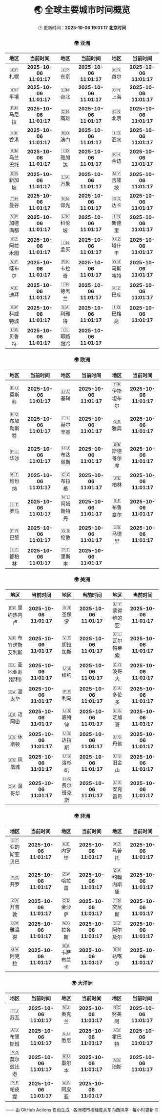 <!-- GENERATED_BY_GMC_SCRIPT -->
<div align="center">

# 🌏 全球主要城市时间概览

🕒 更新时间：**2025-10-06 19:01:17 北京时间**

### 🌍 亚洲

| 地区 | 当前时间 | 地区 | 当前时间 | 地区 | 当前时间 |
| :--: | :--: | :--: | :--: | :--: | :--: |
| 🇯🇵 札幌 | **2025-10-06 11:01:17** | 🇯🇵 东京 | **2025-10-06 11:01:17** | 🇰🇷 首尔 | **2025-10-06 11:01:17** |
| 🇰🇵 平壤 | **2025-10-06 11:01:17** | 🇨🇳 台北 | **2025-10-06 11:01:17** | 🇨🇳 上海 | **2025-10-06 11:01:17** |
| 🇵🇭 马尼拉 | **2025-10-06 11:01:17** | 🇨🇳 高雄 | **2025-10-06 11:01:17** | 🇨🇳 北京 | **2025-10-06 11:01:17** |
| 🇭🇰 香港 | **2025-10-06 11:01:17** | 🇲🇴 澳门 | **2025-10-06 11:01:17** | 🇮🇩 泗水 | **2025-10-06 11:01:17** |
| 🇲🇳 乌兰巴托 | **2025-10-06 11:01:17** | 🇮🇩 雅加达 | **2025-10-06 11:01:17** | 🇰🇭 金边 | **2025-10-06 11:01:17** |
| 🇸🇬 新加坡 | **2025-10-06 11:01:17** | 🇱🇦 万象 | **2025-10-06 11:01:17** | 🇲🇾 吉隆坡 | **2025-10-06 11:01:17** |
| 🇹🇭 曼谷 | **2025-10-06 11:01:17** | 🇲🇲 仰光 | **2025-10-06 11:01:17** | 🇧🇩 达卡 | **2025-10-06 11:01:17** |
| 🇳🇵 加德满都 | **2025-10-06 11:01:17** | 🇱🇰 科伦坡 | **2025-10-06 11:01:17** | 🇮🇳 新德里 | **2025-10-06 11:01:17** |
| 🇰🇿 阿拉木图 | **2025-10-06 11:01:17** | 🇮🇳 孟买 | **2025-10-06 11:01:17** | 🇺🇿 塔什干 | **2025-10-06 11:01:17** |
| 🇦🇫 喀布尔 | **2025-10-06 11:01:17** | 🇵🇰 卡拉奇 | **2025-10-06 11:01:17** | 🇴🇲 马斯喀特 | **2025-10-06 11:01:17** |
| 🇦🇪 迪拜 | **2025-10-06 11:01:17** | 🇮🇷 德黑兰 | **2025-10-06 11:01:17** | 🇦🇿 巴库 | **2025-10-06 11:01:17** |
| 🇰🇼 科威特城 | **2025-10-06 11:01:17** | 🇸🇦 利雅得 | **2025-10-06 11:01:17** | 🇮🇶 巴格达 | **2025-10-06 11:01:17** |
| 🇱🇧 贝鲁特 | **2025-10-06 11:01:17** | 🇮🇱 耶路撒冷 | **2025-10-06 11:01:17** |   |   |

### 🌍 欧洲

| 地区 | 当前时间 | 地区 | 当前时间 | 地区 | 当前时间 |
| :--: | :--: | :--: | :--: | :--: | :--: |
| 🇷🇺 莫斯科 | **2025-10-06 11:01:17** | 🇺🇦 基辅 | **2025-10-06 11:01:17** | 🇹🇷 伊斯坦布尔 | **2025-10-06 11:01:17** |
| 🇷🇴 布加勒斯特 | **2025-10-06 11:01:17** | 🇫🇮 赫尔辛基 | **2025-10-06 11:01:17** | 🇬🇷 雅典 | **2025-10-06 11:01:17** |
| 🇵🇱 华沙 | **2025-10-06 11:01:17** | 🇭🇺 布达佩斯 | **2025-10-06 11:01:17** | 🇸🇪 斯德哥尔摩 | **2025-10-06 11:01:17** |
| 🇦🇹 维也纳 | **2025-10-06 11:01:17** | 🇨🇿 布拉格 | **2025-10-06 11:01:17** | 🇩🇪 柏林 | **2025-10-06 11:01:17** |
| 🇮🇹 罗马 | **2025-10-06 11:01:17** | 🇳🇱 阿姆斯特丹 | **2025-10-06 11:01:17** | 🇧🇪 布鲁塞尔 | **2025-10-06 11:01:17** |
| 🇫🇷 巴黎 | **2025-10-06 11:01:17** | 🇬🇧 伦敦 | **2025-10-06 11:01:17** | 🇪🇸 马德里 | **2025-10-06 11:01:17** |
| 🇮🇪 都柏林 | **2025-10-06 11:01:17** | 🇵🇹 里斯本 | **2025-10-06 11:01:17** |   |   |

### 🌍 美洲

| 地区 | 当前时间 | 地区 | 当前时间 | 地区 | 当前时间 |
| :--: | :--: | :--: | :--: | :--: | :--: |
| 🇧🇷 里约热内卢 | **2025-10-06 11:01:17** | 🇧🇷 圣保罗 | **2025-10-06 11:01:17** | 🇺🇾 蒙得维的亚 | **2025-10-06 11:01:17** |
| 🇦🇷 布宜诺斯艾利斯 | **2025-10-06 11:01:17** | 🇻🇪 加拉加斯 | **2025-10-06 11:01:17** | 🇨🇱 瓦尔帕莱索 | **2025-10-06 11:01:17** |
| 🇨🇱 圣地亚哥(智利) | **2025-10-06 11:01:17** | 🇺🇸 纽约 | **2025-10-06 11:01:17** | 🇨🇴 波哥大 | **2025-10-06 11:01:17** |
| 🇨🇦 渥太华 | **2025-10-06 11:01:17** | 🇵🇪 利马 | **2025-10-06 11:01:17** | 🇨🇦 多伦多 | **2025-10-06 11:01:17** |
| 🇺🇸 迈阿密 | **2025-10-06 11:01:17** | 🇺🇸 底特律 | **2025-10-06 11:01:17** | 🇺🇸 芝加哥 | **2025-10-06 11:01:17** |
| 🇺🇸 休斯顿 | **2025-10-06 11:01:17** | 🇺🇸 达拉斯 | **2025-10-06 11:01:17** | 🇺🇸 丹佛 | **2025-10-06 11:01:17** |
| 🇺🇸 凤凰城 | **2025-10-06 11:01:17** | 🇺🇸 洛杉矶 | **2025-10-06 11:01:17** | 🇺🇸 旧金山 | **2025-10-06 11:01:17** |
| 🇨🇦 温哥华 | **2025-10-06 11:01:17** | 🇺🇸 费尔班克斯 | **2025-10-06 11:01:17** | 🇺🇸 安克雷奇 | **2025-10-06 11:01:17** |

### 🌍 非洲

| 地区 | 当前时间 | 地区 | 当前时间 | 地区 | 当前时间 |
| :--: | :--: | :--: | :--: | :--: | :--: |
| 🇪🇹 亚的斯亚贝巴 | **2025-10-06 11:01:17** | 🇰🇪 内罗毕 | **2025-10-06 11:01:17** | 🇲🇿 马普托 | **2025-10-06 11:01:17** |
| 🇪🇬 开罗 | **2025-10-06 11:01:17** | 🇿🇼 哈拉雷 | **2025-10-06 11:01:17** | 🇿🇦 约翰内斯堡 | **2025-10-06 11:01:17** |
| 🇿🇦 开普敦 | **2025-10-06 11:01:17** | 🇨🇩 金沙萨 | **2025-10-06 11:01:17** | 🇹🇳 突尼斯 | **2025-10-06 11:01:17** |
| 🇨🇲 雅温得 | **2025-10-06 11:01:17** | 🇳🇬 拉各斯 | **2025-10-06 11:01:17** | 🇩🇿 阿尔及尔 | **2025-10-06 11:01:17** |
| 🇬🇭 阿克拉 | **2025-10-06 11:01:17** | 🇲🇦 卡萨布兰卡 | **2025-10-06 11:01:17** | 🇸🇳 达喀尔 | **2025-10-06 11:01:17** |

### 🌍 大洋洲

| 地区 | 当前时间 | 地区 | 当前时间 | 地区 | 当前时间 |
| :--: | :--: | :--: | :--: | :--: | :--: |
| 🇫🇯 苏瓦 | **2025-10-06 11:01:17** | 🇳🇿 奥克兰 | **2025-10-06 11:01:17** | 🇳🇨 努美阿 | **2025-10-06 11:01:17** |
| 🇦🇺 布里斯班 | **2025-10-06 11:01:17** | 🇦🇺 悉尼 | **2025-10-06 11:01:17** | 🇦🇺 霍巴特 | **2025-10-06 11:01:17** |
| 🇵🇬 莫尔兹比港 | **2025-10-06 11:01:17** | 🇦🇺 墨尔本 | **2025-10-06 11:01:17** | 🇦🇺 珀斯 | **2025-10-06 11:01:17** |
| 🇵🇫 帕皮提 | **2025-10-06 11:01:17** | 🇼🇸 阿皮亚 | **2025-10-06 11:01:17** |   |   |

—— 由 GitHub Actions 自动生成 · 各洲城市按经度从东向西排序 · 每小时更新 ⏰

</div>
